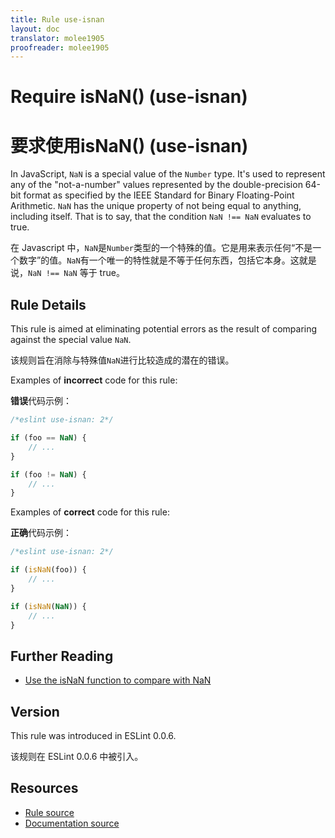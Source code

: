 ```yaml
---
title: Rule use-isnan
layout: doc
translator: molee1905
proofreader: molee1905
---
```

<!-- Note: No pull requests accepted for this file. See README.md in the root directory for details. -->

# Require isNaN() (use-isnan)

# 要求使用isNaN() (use-isnan)

In JavaScript, `NaN` is a special value of the `Number` type. It's used to represent any of the "not-a-number" values represented by the double-precision 64-bit format as specified by the IEEE Standard for Binary Floating-Point Arithmetic. `NaN` has the unique property of not being equal to anything, including itself. That is to say, that the condition `NaN !== NaN` evaluates to true.

在 Javascript 中，`NaN`是`Number`类型的一个特殊的值。它是用来表示任何“不是一个数字”的值。`NaN`有一个唯一的特性就是不等于任何东西，包括它本身。这就是说，`NaN !== NaN` 等于 true。

## Rule Details

This rule is aimed at eliminating potential errors as the result of comparing against the special value `NaN`.

该规则旨在消除与特殊值`NaN`进行比较造成的潜在的错误。

Examples of **incorrect** code for this rule:

**错误**代码示例：

```js
/*eslint use-isnan: 2*/

if (foo == NaN) {
    // ...
}

if (foo != NaN) {
    // ...
}
```

Examples of **correct** code for this rule:

**正确**代码示例：

```js
/*eslint use-isnan: 2*/

if (isNaN(foo)) {
    // ...
}

if (isNaN(NaN)) {
    // ...
}
```

## Further Reading

* [Use the isNaN function to compare with NaN](http://jslinterrors.com/use-the-isnan-function-to-compare-with-nan/)

## Version

This rule was introduced in ESLint 0.0.6.

该规则在 ESLint 0.0.6 中被引入。

## Resources

* [Rule source](https://github.com/eslint/eslint/tree/master/lib/rules/use-isnan.js)
* [Documentation source](https://github.com/eslint/eslint/tree/master/docs/rules/use-isnan.md)
